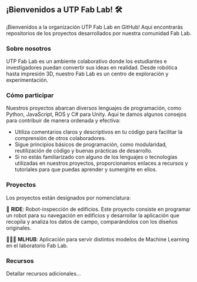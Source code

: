 ## ¡Bienvenidos a UTP Fab Lab! 🛠️

¡Bienvenidos a la organización UTP Fab Lab en GitHub! Aquí encontrarás repositorios de los proyectos desarrollados por nuestra comunidad Fab Lab.

### Sobre nosotros
UTP Fab Lab es un ambiente colaborativo donde los estudiantes e investigadores puedan convertir sus ideas en realidad. Desde robótica hasta impresión 3D, nuestro Fab Lab es un centro de exploración y experimentación.

### Cómo participar
Nuestros proyectos abarcan diversos lenguajes de programación, como Python, JavaScript, ROS y C# para Unity. Aquí te damos algunos consejos para contribuir de manera ordenada y efectiva:

- Utiliza comentarios claros y descriptivos en tu código para facilitar la comprensión de otros colaboradores.
- Sigue principios básicos de programación, como modularidad, reutilización de código y buenas prácticas de desarrollo.
- Si no estás familiarizado con alguno de los lenguajes o tecnologías utilizadas en nuestros proyectos, proporcionamos enlaces a recursos y tutoriales para que puedas aprender y sumergirte en ellos.

### Proyectos
Los proyectos están designados por nomenclatura:

🤖 **RIDE**: Robot-inspección de edificios. Este proyecto consiste en programar un robot para su navegación en edificios y desarrollar la aplicación que recopila y analiza los datos de campo, comparándolos con los diseños originales.

👨🏻‍💻 **MLHUB**: Aplicación para servir distintos modelos de Machine Learning en el laboratorio Fab Lab.

### Recursos
Detallar recursos adicionales...
